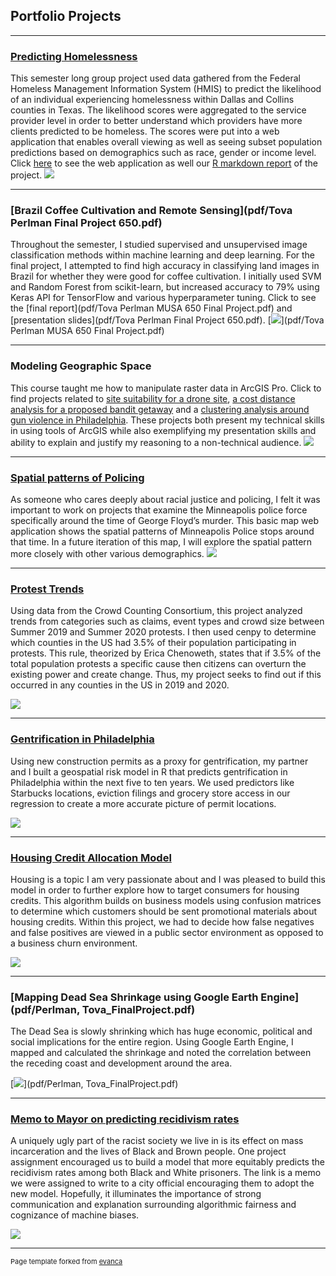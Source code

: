 ## Portfolio Projects

---

### [Predicting Homelessness](https://jalilg.github.io/mdha-analytics/)

This semester long group project used data gathered from the Federal Homeless Management Information System (HMIS) to predict the likelihood of an individual experiencing homelessness within Dallas and Collins counties in Texas. The likelihood scores were aggregated to the service provider level in order to better understand which providers have more clients predicted to be homeless. The scores were put into a web application that enables overall viewing as well as seeing subset population predictions based on demographics such as race, gender or income level. Click [here](https://jalilg.github.io/mdha-analytics/) to see the web application as well our [R markdown report](https://jalilg.github.io/mdha-analytics/markdown.html) of the project. 
[<img src="images/4.20 Draft Final Presentation.jpg?raw=true"/>](https://jalilg.github.io/mdha-analytics/)

---

### [Brazil Coffee Cultivation and Remote Sensing](pdf/Tova Perlman Final Project 650.pdf)

Throughout the semester, I studied supervised and unsupervised image classification methods within machine learning and deep learning. For the final project, I attempted to find high accuracy in classifying land images in Brazil for whether they were good for coffee cultivation. I initially used SVM and Random Forest from scikit-learn, but increased accuracy to 79% using Keras API for TensorFlow and various hyperparameter tuning.  Click to see the [final report](pdf/Tova Perlman MUSA 650 Final Project.pdf) and [presentation slides](pdf/Tova Perlman Final Project 650.pdf). 
[<img src="images/musa650pic.PNG?raw=true"/>](pdf/Tova Perlman MUSA 650 Final Project.pdf)

---

### Modeling Geographic Space

This course taught me how to manipulate raster data in ArcGIS Pro. Click to find projects related to [site suitability for a drone site](pdf/Perlman09.pdf), [a cost distance analysis for a proposed bandit getaway](pdf/Perlman07.pdf) and a [clustering analysis around gun violence in Philadelphia](pdf/Perlman08.pdf). These projects both present my technical skills in using tools of ArcGIS while also exemplifying my presentation skills and ability to explain and justify my reasoning to a non-technical audience.
[<img src="images/mgspic.PNG?raw=true"/>](pdf/Perlman09.pdf)

---

### [Spatial patterns of Policing]()

As someone who cares deeply about racial justice and policing, I felt it was important to work on projects that examine the Minneapolis police force specifically around the time of George Floyd’s murder. This basic map web application shows the spatial patterns of Minneapolis Police stops around that time. In a future iteration of this map, I will explore the spatial pattern more closely with other various demographics. 
[<img src="images/jspolicemap.PNG?raw=true"/>](pdf/Perlman09.pdf)

---

### [Protest Trends](http://tovaperlman.github.io/MUSA550FinalProject/)

Using data from the Crowd Counting Consortium, this project analyzed trends from categories such as claims, event types and crowd size between Summer 2019 and Summer 2020 protests. I then used cenpy to determine which counties in the US had 3.5% of their population participating in protests. This rule, theorized by Erica Chenoweth, states that if 3.5% of the total population protests a specific cause then citizens can overturn the existing power and create change. Thus, my project seeks to find out if this occurred in any counties in the US in 2019 and 2020.

[<img src="images/protestimagev2.png?raw=true"/>](http://tovaperlman.github.io/MUSA550FinalProject/)

---
### [Gentrification in Philadelphia](https://htmlpreview.github.io/?https://github.com/kristinchang/KristinTova508Final/blob/main/MUSA508_KristinTova_Final.html)

Using new construction permits as a proxy for gentrification, my partner and I built a geospatial risk model in R that predicts gentrification in Philadelphia within the next five to ten years. We used predictors like Starbucks locations, eviction filings and grocery store access in our regression to create a more accurate picture of permit locations.

[<img src="images/phillygentrification.PNG?raw=true"/>](https://htmlpreview.github.io/?https://github.com/kristinchang/KristinTova508Final/blob/main/MUSA508_KristinTova_Final.html)

---
### [Housing Credit Allocation Model](https://htmlpreview.github.io/?https://github.com/tovaperlman/508_HW4_Public/blob/master/508_HW4.2.html)

Housing is a topic I am very passionate about and I was pleased to build this model in order to further explore how to target consumers for housing credits. This algorithm builds on business models using confusion matrices to determine which customers should be sent promotional materials about housing credits. Within this project, we had to decide how false negatives and false positives are viewed in a public sector environment as opposed to a business churn environment.  

[<img src="images/Housing-Credit.jpg?raw=true"/>](https://htmlpreview.github.io/?https://github.com/tovaperlman/508_HW4_Public/blob/master/508_HW4.2.html)

---
### [Mapping Dead Sea Shrinkage using Google Earth Engine](pdf/Perlman, Tova_FinalProject.pdf)

The Dead Sea is slowly shrinking which has huge economic, political and social implications for the entire region. Using Google Earth Engine, I mapped and calculated the shrinkage and noted the correlation between the receding coast and development around the area. 

[<img src="images/deadsea.jpg?raw=true"/>](pdf/Perlman, Tova_FinalProject.pdf)

---

### [Memo to Mayor on predicting recidivism rates](pdf/MUSA508_MemoHW5.pdf)

A uniquely ugly part of the racist society we live in is its effect on mass incarceration and the lives of Black and Brown people. One project assignment encouraged us to build a model that more equitably predicts the recidivism rates among both Black and White prisoners. The link is a memo we were assigned to write to a city official encouraging them to adopt the new model. Hopefully, it illuminates the importance of strong communication and explanation surrounding algorithmic fairness and cognizance of machine biases.  

[<img src="images/incarceration.jpg?raw=true"/>](pdf/MUSA508_MemoHW5.pdf)


---
<p style="font-size:11px">Page template forked from <a href="https://github.com/evanca/quick-portfolio">evanca</a></p>
<!-- Remove above link if you don't want to attibute -->

